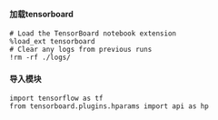 #### 加载tensorboard

```
# Load the TensorBoard notebook extension
%load_ext tensorboard
# Clear any logs from previous runs
!rm -rf ./logs/ 
```

#### 导入模块

```
import tensorflow as tf
from tensorboard.plugins.hparams import api as hp
```